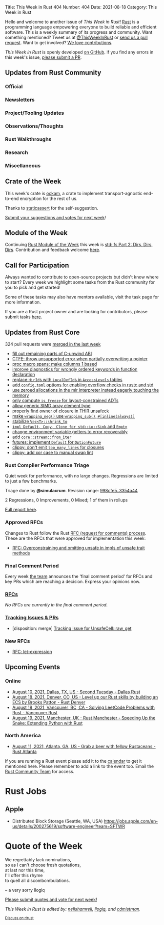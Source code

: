 Title: This Week in Rust 404
Number: 404
Date: 2021-08-18
Category: This Week in Rust

Hello and welcome to another issue of *This Week in Rust*!
[Rust](http://rust-lang.org) is a programming language empowering everyone to build reliable and efficient software.
This is a weekly summary of its progress and community.
Want something mentioned? Tweet us at [@ThisWeekInRust](https://twitter.com/ThisWeekInRust) or [send us a pull request](https://github.com/rust-lang/this-week-in-rust).
Want to get involved? [We love contributions](https://github.com/rust-lang/rust/blob/master/CONTRIBUTING.md).

*This Week in Rust* is openly developed [on GitHub](https://github.com/rust-lang/this-week-in-rust).
If you find any errors in this week's issue, [please submit a PR](https://github.com/rust-lang/this-week-in-rust/pulls).

## Updates from Rust Community

### Official

### Newsletters

### Project/Tooling Updates

### Observations/Thoughts

### Rust Walkthroughs

### Research

### Miscellaneous

## Crate of the Week

This week's crate is [ockam](https://crates.io/crates/ockam), a crate to implement transport-agnostic end-to-end encryption for the rest of us.

Thanks to [staticassert](https://users.rust-lang.org/t/crate-of-the-week/2704/943) for the self-suggestion.

[Submit your suggestions and votes for next week][submit_crate]!

[submit_crate]: https://users.rust-lang.org/t/crate-of-the-week/2704

## Module of the Week

Continuing [Rust Module of the Week](https://motw.rs) this week is [std::fs Part 2: Dirs, Dirs, Dirs](https://motw.rs/blog/2021/08/08/stdfs-part-2-dirs-dirs-dirs/). Contribution and feedback welcome [here](https://github.com/slyons/rust-module-of-the-week).

## Call for Participation

Always wanted to contribute to open-source projects but didn't know where to start?
Every week we highlight some tasks from the Rust community for you to pick and get started!

Some of these tasks may also have mentors available, visit the task page for more information.

If you are a Rust project owner and are looking for contributors, please submit tasks [here][guidelines].

[guidelines]: https://users.rust-lang.org/t/twir-call-for-participation/4821

## Updates from Rust Core

324 pull requests were [merged in the last week][merged]

[merged]: https://github.com/search?q=is%3Apr+org%3Arust-lang+is%3Amerged+merged%3A2021-08-02..2021-08-09

* [fill out remaining parts of C-unwind ABI](https://github.com/rust-lang/rust/pull/86155)
* [CTFE: throw unsupported error when partially overwriting a pointer](https://github.com/rust-lang/rust/pull/87248)
* [proc macro spans: make columns 1 based](https://github.com/rust-lang/rust/pull/87712)
* [improve diagnostics for wrongly ordered keywords in function declaration](https://github.com/rust-lang/rust/pull/87235)
* [replace `HirId`s with `LocalDefId`s in `AccessLevels` tables](https://github.com/rust-lang/rust/pull/87568)
* [add `config.toml` options for enabling overflow checks in rustc and std](https://github.com/rust-lang/rust/pull/87784)
* [use zeroed allocations in the mir interpreter instead eagerly touching the memory](https://github.com/rust-lang/rust/pull/87777)
* [only compute `is_freeze` for layout-constrained ADTs](https://github.com/rust-lang/rust/pull/87737)
* [allow generic SIMD array element type](https://github.com/rust-lang/rust/pull/87716)
* [properly find owner of closure in THIR unsafeck](https://github.com/rust-lang/rust/pull/87645)
* [make `wrapping_neg()` use `wrapping_sub()`, `#[inline(always)]`](https://github.com/rust-lang/rust/pull/87150)
* [stabilize `Vec<T>::shrink_to`](https://github.com/rust-lang/rust/pull/86879)
* [`impl Default, Copy, Clone for std::io::Sink` and `Empty`](https://github.com/rust-lang/rust/pull/86744)
* [change environment variable getters to error recoverably](https://github.com/rust-lang/rust/pull/86183)
* [add `core::stream::from_iter`](https://github.com/rust-lang/rust/pull/81797)
* [futures: implement `Default` for `OptionFuture`](https://github.com/rust-lang/futures-rs/pull/2471)
* [clippy: don't emit `too_many_lines` for closures](https://github.com/rust-lang/rust-clippy/pull/7534)
* [clippy: add xor case to manual swap lint](https://github.com/rust-lang/rust-clippy/pull/7506)

### Rust Compiler Performance Triage

Quiet week for performance, with no large changes. Regressions are limited to just a few benchmarks.

Triage done by **@simulacrum**.
Revision range: [998cfe5..3354a44](https://perf.rust-lang.org/?start=998cfe5aad7c21eb19a4bca50f05a13354706970&end=3354a44d2fa8d5ba6b8d6b40d2596de2c8292ec1&absolute=false&stat=instructions%3Au)

2 Regressions, 0 Improvements, 0 Mixed; 1 of them in rollups

[Full report here](https://github.com/rust-lang/rustc-perf/blob/master/triage/2021-08-03.md).

### Approved RFCs

Changes to Rust follow the Rust [RFC (request for comments) process](https://github.com/rust-lang/rfcs#rust-rfcs). These
are the RFCs that were approved for implementation this week:

* [RFC: Overconstraining and omitting unsafe in impls of unsafe trait methods](https://github.com/rust-lang/rfcs/pull/2316)

### Final Comment Period

Every week [the team](https://www.rust-lang.org/team.html) announces the
'final comment period' for RFCs and key PRs which are reaching a
decision. Express your opinions now.

### [RFCs](https://github.com/rust-lang/rfcs/labels/final-comment-period)

*No RFCs are currently in the final comment period.*

### [Tracking Issues & PRs](https://github.com/rust-lang/rust/labels/final-comment-period)

* [disposition: merge] [Tracking issue for UnsafeCell::raw_get](https://github.com/rust-lang/rust/issues/66358)

### New RFCs

* [RFC: let-expression](https://github.com/rust-lang/rfcs/pull/3159)

## Upcoming Events

### Online

* [August 10, 2021, Dallas, TX, US - Second Tuesday - Dallas Rust](https://www.meetup.com/Dallas-Rust/events/vqtjcsycclbnb/)
* [August 18, 2021, Denver, CO, US - Level up our Rust skills by building an ECS by Brooks Patton - Rust Denver](https://www.meetup.com/Rust-Boulder-Denver/events/278909353/)
* [August 18, 2021, Vancouver, BC, CA - Solving LeetCode Problems with Rust - Vancouver Rust](https://www.meetup.com/Vancouver-Rust/events/zkqvjsycclbxb/)
* [August 19, 2021, Manchester, UK - Rust Manchester - Speeding Up the Snake: Extending Python with Rust](https://www.meetup.com/rust-manchester/events/279730616/)

### North America

* [August 11, 2021, Atlanta, GA, US - Grab a beer with fellow Rustaceans - Rust Atlanta](https://www.meetup.com/Rust-ATL/events/lhpkmsycclbpb/)

If you are running a Rust event please add it to the [calendar] to get
it mentioned here. Please remember to add a link to the event too.
Email the [Rust Community Team][community] for access.

[calendar]: https://www.google.com/calendar/embed?src=apd9vmbc22egenmtu5l6c5jbfc%40group.calendar.google.com
[community]: mailto:community-team@rust-lang.org

# Rust Jobs

## Apple
- Distributed Block Storage (Seattle, WA, USA) https://jobs.apple.com/en-us/details/200275619/software-engineer?team=SFTWR

# Quote of the Week

We regrettably lack nominations,  
so as I can't choose fresh quotations,  
at last nor this time,  
I'll offer this rhyme  
to quell all discombombulations.

– a very sorry llogiq

[Please submit quotes and vote for next week!](https://users.rust-lang.org/t/twir-quote-of-the-week/328)

*This Week in Rust is edited by: [nellshamrell](https://github.com/nellshamrell), [llogiq](https://github.com/llogiq), and [cdmistman](https://github.com/cdmistman).*

<small>[Discuss on r/rust](https://www.reddit.com/r/rust/comments/k5nsab/this_week_in_rust_367/)</small>
